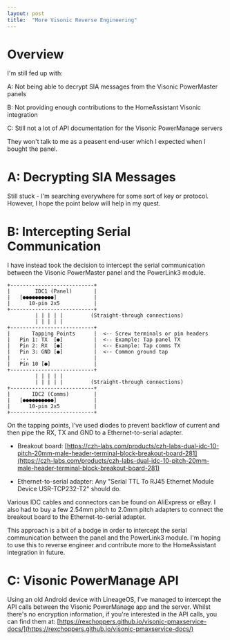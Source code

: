 ```yaml
---
layout: post
title:  "More Visonic Reverse Engineering"
---
```


# Overview
I'm still fed up with:

A: Not being able to decrypt SIA messages from the Visonic PowerMaster panels

B: Not providing enough contributions to the HomeAssistant Visonic integration

C: Still not a lot of API documentation for the Visonic PowerManage servers

They won't talk to me as a peasent end-user which I expected when I bought the panel.

# A: Decrypting SIA Messages
Still stuck - I'm searching everywhere for some sort of key or protocol. However, I hope the point below will help in my quest.

# B: Intercepting Serial Communication
I have instead took the decision to intercept the serial communication between the Visonic PowerMaster panel and the PowerLink3 module.

```
+---------------------------+
|        IDC1 (Panel)       |
|   [●●●●●●●●●●]            |
|      10-pin 2x5           |
+---------------------------+
         | | | | |         (Straight-through connections)
         | | | | |
+---------------------------+
|       Tapping Points      |  <-- Screw terminals or pin headers
|   Pin 1: TX  [●]          |  <-- Example: Tap panel TX
|   Pin 2: RX  [●]          |  <-- Example: Tap comms TX
|   Pin 3: GND [●]          |  <-- Common ground tap
|   ...                     |
|   Pin 10 [●]              |
+---------------------------+
         | | | | |
         | | | | |         (Straight-through connections)
+---------------------------+
|       IDC2 (Comms)        |
|   [●●●●●●●●●●]            |
|      10-pin 2x5           |
+---------------------------+
```

On the tapping points, I've used diodes to prevent backflow of current and then pipe the RX, TX and GND to a Ethernet-to-serial adapter.

- Breakout board: [https://czh-labs.com/products/czh-labs-dual-idc-10-pitch-20mm-male-header-terminal-block-breakout-board-281](https://czh-labs.com/products/czh-labs-dual-idc-10-pitch-20mm-male-header-terminal-block-breakout-board-281)

- Ethernet-to-serial adapter: Any "Serial TTL To RJ45 Ethernet Module Device USR-TCP232-T2" should do.

Various IDC cables and connectors can be found on AliExpress or eBay. I also had to buy a few 2.54mm pitch to 2.0mm pitch adapters to connect the breakout board to the Ethernet-to-serial adapter.

This approach is a bit of a bodge in order to intercept the serial communication between the panel and the PowerLink3 module. I'm hoping to use this to reverse engineer and contribute more to the HomeAssistant integration in future.

# C: Visonic PowerManage API
Using an old Android device with LineageOS, I've managed to intercept the API calls between the Visonic PowerManage app and the server. Whilst there's no encryption information, if you're interested in the API calls, you can find them at: [https://rexchoppers.github.io/visonic-pmaxservice-docs/](https://rexchoppers.github.io/visonic-pmaxservice-docs/)